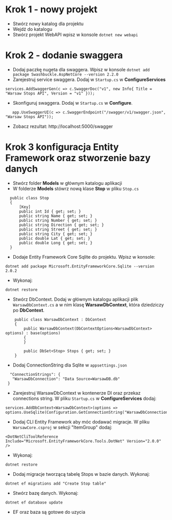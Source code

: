 # Krok 1 - nowy projekt

 - Stwórz nowy katalog dla projektu 
 - Wejdź do katalogu 
 - Stwórz projekt WebAPI wpisz w konsole `dotnet new webapi`

 # Krok 2  - dodanie swaggera

 - Dodaj paczkę nugeta dla swaggera. Wpisz w konsole `dotnet add package Swashbuckle.AspNetCore --version 2.2.0`
 - Zarejestruj service swaggera. Dodaj w `Startup.cs` w **ConfigureServices**  
 ```
 services.AddSwaggerGen(c => c.SwaggerDoc("v1", new Info{ Title = "Warsaw Stops API", Version = "v1" }));
 ```  
 - Skonfiguruj swaggera. Dodaj w `Startup.cs` w **Configure**.    
 ```app.UseSwagger();
    app.UseSwaggerUI(c => c.SwaggerEndpoint("/swagger/v1/swagger.json", "Warsaw Stops API"));
```

 - Zobacz rezultat: http://localhost:5000/swagger

 # Krok 3 konfiguracja Entity Framework oraz stworzenie bazy danych
  - Stwórz folder **Models** w głównym katalogu aplikacji
  - W folderze **Models** stówrz nową klase **Stop** w pliku `Stop.cs`  
  ```
    public class Stop
    {
        [Key]
        public int Id { get; set; }
        public string Name { get; set; }
        public string Number { get; set; }
        public string Direction { get; set; }
        public string Street { get; set; }
        public string City { get; set; }
        public double Lat { get; set; }
        public double Long { get; set; }
    }
```
 - Dodaje Entity Framework Core Sqlite do projektu. Wpisz w konsole: 
 ```
 dotnet add package Microsoft.EntityFrameworkCore.Sqlite --version 2.0.2
 ```
 - Wykonaj:
 ```
dotnet restore
 ```

 - Stwórz DbContext. Dodaj w głównym katalogu aplikacji plik `WarsawDbContext.cs` a w nim klasę **WarsawDbContext**, która dziedziczy po **DbContext**.

```
    public class WarsawDbContext : DbContext
    {
        public WarsawDbContext(DbContextOptions<WarsawDbContext> options) : base(options)
        {
        }

        public DbSet<Stop> Stops { get; set; }
    }
```
 - Dodaj ConnectionString dla Sqlite w `appsettings.json`
 ```
   "ConnectionStrings": {
    "WarsawDbConnection": "Data Source=WarsawDB.db"
  }
```
 - Zarejestruj WarsawDbContext w kontenerze DI oraz przekaz connections string. W pliku `Startup.cs` w **ConfigureServices** dodaj:
```
services.AddDbContext<WarsawDbContext>(options => options.UseSqlite(Configuration.GetConnectionString("WarsawDbConnection")));       
```
 - Dodaj CLI Entity Framework aby móc dodawać migracje. W pliku `WarsawCore.csproj` w sekcji "ItemGroup" dodaj:
 ```
 <DotNetCliToolReference Include="Microsoft.EntityFrameworkCore.Tools.DotNet" Version="2.0.0" />
 ```
 - Wykonaj:
 ```
dotnet restore
 ```
  - Dodaj migracje tworzącą tabelę Stops w bazie danych. Wykonaj:
  ```
dotnet ef migrations add "Create Stop table"
  ```
 - Stwórz bazę danych. Wykonaj: 
 ```
dotnet ef database update
 ```
- EF oraz baza są gotowe do uzycia
